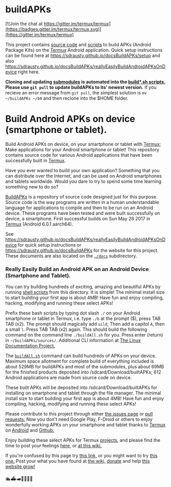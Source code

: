 buildAPKs
===============
[![Join the chat at https://gitter.im/termux/termux](https://badges.gitter.im/termux/termux.svg)](https://gitter.im/termux/termux)

This project contains [source code](./sources) and [scripts](./scripts/build) to build APKs (Android Package Kits) on the [Termux](https://termux.com/) Android application. Quick setup instructions can be found here at https://sdrausty.github.io/docsBuildAPKs/setup and also https://sdrausty.github.io/docsBuildAPKs/reallyEasilyBuildAndroidAPKsOnDevice right here.

**Cloning and updating [submodules](https://gist.github.com/gitaarik/8735255) is automated into the [build\*.sh scripts.](https://github.com/sdrausty/buildAPKs/tree/master/scripts/build) Please use `git pull` to update buildAPKs to its' newest version.** If you recieve an error message from `git pull`, the simplest solution is `mv ~/buildAPKs ~/b0` and then reclone into the $HOME folder.  

Build Android APKs on device (smartphone or tablet).
===========================================
Build Android APKs on device, on your smartphone or tablet with [Termux](https://termux.com/); Make applications for your Android smartphone or tablet! This repository contains source code for various Android applications that have been successfully built in [Termux](https://termux.com/).

Have you ever wanted to build your own application? Something that you can distribute over the Internet, and can be used on Android smartphones and tablets worldwide. Would you dare to try to spend some time learning something new to do so?

[BuildAPKs](https://github.com/sdrausty/buildAPKs) is a repository of source code designed just for this purpose. Source code is the way programs are written in a human understandable language for applications to compile and then to be run on an Android device. These programs have been tested and were built successfully on device, a smartphone. First successful builds on Sun May 28 2017 in [Termux](https://termux.com/) (Android 6.0.1 aarch64).

See https://sdrausty.github.io/docsBuildAPKs/reallyEasilyBuildAndroidAPKsOnDevice for quick setup instructions or https://sdrausty.github.io/docsBuildAPKs for the website for this project. These documents are also located on the [`./docs`](./docs) subdirectory.
### Really Easily Build an Android APK on an Android Device (Smartphone and Tablet).

You can try building hundreds of exciting, amazing and beautiful APKs by running [shell scripts](https://www.google.com/search?q=shell+scripts) from this directory.  It is simple!  The minimal install size to start building your first app is about 4MB!  Have fun and enjoy compiling, hacking, modifying and running these select APKs!

Prefix these bash scripts by typing dot slash `./` on your Android smartphone or tablet in Termux, i.e. type `./b` at the prompt ($), press TAB TAB (x2).  The prompt should magically add `uild`; Then add a capitol `A`, then a small `l`.  Press TAB TAB (x2) again.  This should build the following command on the command line `./buildAll.sh` for you.  Press enter (return) in `~/buildAPKs/sources/`.  Additional CLI information at [The Linux Documentation Project.](https://duckduckgo.com/?q=command+line+beginner+site%3Atldp.org)

The [`buildAll.sh`](https://raw.githubusercontent.com/sdrausty/buildAPKs/master/scripts/build/buildAll.sh) command can build hundreds of APKs on your device.  Maximum space allotment for complete build of everything included is about 529MB for buildAPKs and most of the submodules, plus about 69MB for the finished products deposited into /sdcard/Download/builtAPKs; 612 Android applications are made from source code on device. 

These built APKs will be deposited into /sdcard/Download/builtAPKs for installing on smartphone and tablet through the file manager.  The minimal install size to start building your first app is about 4MB!  Have fun and enjoy compiling, hacking, modifying and running these select APKs!

Please contribute to this project through either [the issues page](https://github.com/sdrausty/buildAPKs/issues) or [pull requests.](https://github.com/sdrausty/buildAPKs/pulls) Now you don't need Google Play, F-Droid or others to enjoy wonderfully working APKs on your smartphone and tablet thanks to [Termux](./pages/asac) on [Android](https://source.android.com/) and [Github.](https://github.com)

Enjoy building these select APKs for Termux [projects,](https://github.com/sdrausty/buildAPKs/tree/master/sources) and please find the time to post your feelings [here,](https://github.com/sdrausty/buildAPKs/issues) or [at this wiki.](https://github.com/sdrausty/buildAPKs/wiki)

If you're confused by this page try [this link,](http://tldp.org/) or you might want to try [this one.](https://www.debian.org/doc/) Post your what you have found at [the wiki,](https://github.com/sdrausty/buildAPKs/wiki) [donate](https://sdrausty.github.io/pages/donate) and help [this website grow!](https://sdrausty.github.io/)


🛳⛴🛥🚢🚤🚣⛵

